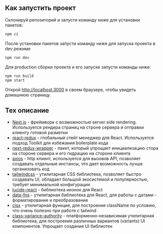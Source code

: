 ## Как запустить проект

Склонируй репозиторий и запусти команду ниже для установки пакетов:

```bash
npm ci
```

После установки пакетов запусти команду ниже для запуска проекта в dev режиме
```bash
npm run dev
```

Для production сборки проекта и его запуске запусти команды ниже:
```bash
npm run build
npm start
```

Открой [http://localhost:3000](http://localhost:3000) в своем браузере, чтобы увидеть домашнюю страницу.

## Тех описание
- [Next.js](https://nextjs.org/docs) - фреймворк с возможностью server side rendering. Используется рендера страниц на строне сервера и отправки клиенту готовой разметки
- [react-redux](https://react-redux.js.org/) - глобальный стейт менеджер для React. Используется подход Toolkit для избежания boilerplate кода
- [next-redux-wrapper](https://www.npmjs.com/package/next-redux-wrapper) - пакет, который упрощает инициализацию стора на стороне сервера и его гидрацию на стороне клиента
- [axios](https://axios-http.com/docs/intro) - http клиент, используется для вызовов API, позволяет создавать отдельные инстансы, что дает возможность лучше организовать код
- [tailwindcss](https://tailwindcss.com/) - утилитарная CSS библиотека, позволяет быстро создавать UI, обладает большой экосистемой и популярностью, требует минимальной конфигурации
- [lucide-react](https://lucide.dev/guide/packages/lucide-react) - библиотека иконок для React
- [date-fns](https://date-fns.org/) - утилитарная библиотека для React, для работы с датами - форматирование и преобразование
- [clsx](https://www.npmjs.com/package/clsx) - утилитарная функция, для построения className по условию, что очень полезно при работе с tailwind
- [class-variance-authority](https://cva.style/docs) - платформенно-независимая утилитарная библиотека, для построения различных вариантов (variants) UI компонентов. Упрощает создание UI библиотек

